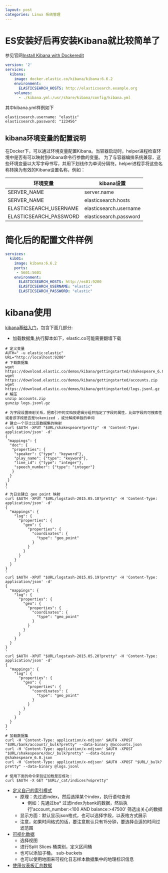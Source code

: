 ```yaml
---
layout: post
categories: Linux 系统管理
---
```


# ES安装好后再安装Kibana就比较简单了

参见官网[Install Kibana with Dockeredit
](https://www.elastic.co/guide/en/kibana/current/docker.html)

```yaml
version: '2'
services:
  kibana:
    image: docker.elastic.co/kibana/kibana:6.6.2
    environment:
      ELASTICSEARCH_HOSTS: http://elasticsearch.example.org
    volumes:
      - ./kibana.yml:/usr/share/kibana/config/kibana.yml
```

其中kibana.yml样例如下
```
elasticsearch.username: "elastic"
elasticsearch.password: "123456"
```

## kibana环境变量的配置说明

在Docker下，可以通过环境变量配置Kibana。当容器启动时，helper进程检查环境中是否有可以映射到Kibana命令行参数的变量。
为了与容器编排系统兼容，这些环境变量以大写字母书写，并用下划线作为单词分隔符。helper进程手将这些名称转换为有效的Kibana设置名称，例如：

| 环境变量  | kibana设置   |
|---|---|
| SERVER_NAME  |  server.name |
| SERVER_NAME  |  elasticsearch.hosts|
| ELASTICSEARCH_USERNAME  |  elasticsearch.username|
| ELASTICSEARCH_PASSWORD  |  elasticsearch.password|

# 简化后的配置文件样例
```yaml
services:
  kib01:
    image: kibana:6.6.2
    ports:
     - 5601:5601
    environment:
      ELASTICSEARCH_HOSTS: http://es01:9200
      ELASTICSEARCH_USERNAME: "elastic"
      ELASTICSEARCH_PASSWORD: "elastic"
```

# kibana使用

[kibana基础入门](https://www.elastic.co/guide/cn/kibana/current/getting-started.html)，包含下面几部分:

- 加载数据集,执行脚本如下，elastic.co可能需要翻墙下载

```shell
# 定义变量
AUTH=" -u elastic:elastic"
URL="http://localhost:9200"
# 下载数据集
wget https://download.elastic.co/demos/kibana/gettingstarted/shakespeare_6.0.json
wget https://download.elastic.co/demos/kibana/gettingstarted/accounts.zip
wget https://download.elastic.co/demos/kibana/gettingstarted/logs.jsonl.gz
# 解压
unzip accounts.zip
gunzip logs.jsonl.gz

# 为字段设置映射关系，把索引中的文档按逻辑分组并指定了字段的属性，比如字段的可搜索性或者该字段是否是tokenized ，或分解成单独的单词
# 建立一个莎士比亚数据集的映射
curl $AUTH -XPUT "$URL/shakespeare?pretty" -H 'Content-Type: application/json' -d'
{
 "mappings": {
  "doc": {
   "properties": {
    "speaker": {"type": "keyword"},
    "play_name": {"type": "keyword"},
    "line_id": {"type": "integer"},
    "speech_number": {"type": "integer"}
   }
  }
 }
}
'
# 为日志建立 geo_point 映射
curl $AUTH -XPUT "$URL/logstash-2015.05.18?pretty" -H 'Content-Type: application/json' -d'
{
  "mappings": {
    "log": {
      "properties": {
        "geo": {
          "properties": {
            "coordinates": {
              "type": "geo_point"
            }
          }
        }
      }
    }
  }
}
'
curl $AUTH -XPUT "$URL/logstash-2015.05.19?pretty" -H 'Content-Type: application/json' -d'
{
  "mappings": {
    "log": {
      "properties": {
        "geo": {
          "properties": {
            "coordinates": {
              "type": "geo_point"
            }
          }
        }
      }
    }
  }
}
'
curl $AUTH -XPUT "$URL/logstash-2015.05.20?pretty" -H 'Content-Type: application/json' -d'
{
  "mappings": {
    "log": {
      "properties": {
        "geo": {
          "properties": {
            "coordinates": {
              "type": "geo_point"
            }
          }
        }
      }
    }
  }
}
'
# 加载数据集
curl -H 'Content-Type: application/x-ndjson' $AUTH -XPOST "$URL/bank/account/_bulk?pretty" --data-binary @accounts.json
curl -H 'Content-Type: application/x-ndjson' $AUTH -XPOST "$URL/shakespeare/doc/_bulk?pretty" --data-binary @shakespeare_6.0.json
curl -H 'Content-Type: application/x-ndjson' $AUTH -XPOST "$URL/_bulk?pretty" --data-binary @logs.jsonl

# 使用下面的命令来验证加载是否成功：
curl $AUTH -X GET "$URL/_cat/indices?v&pretty"
```

- [定义自己的索引模式](https://www.elastic.co/guide/cn/kibana/current/tutorial-define-index.html)
  - 原理：先过滤index，然后选择某个index，执行语句查询
    - 例如：先通过ba* 过滤index为bank的数据，然后执行’account_number:<100 AND balance:>47500’ 筛选出关心的数据
  - 显示方面：默认显示json格式，也可以选择字段，以表格方式展示
  - 注意，如果时间格式的话，要注意默认只有15分钟，要选择合适的时间过滤范围
- [可视化数据](https://www.elastic.co/guide/cn/kibana/current/tutorial-visualizing.html)
  - 选择视图
  - 进行Split Slices 桶类别，定义区间桶
  - 也可以添加子桶， sub-buckets 
  - 也可以使用地图来可视化日志样本数据集中的地理标识信息
- [使用仪表板汇总数据](https://www.elastic.co/guide/cn/kibana/current/tutorial-dashboard.html)

